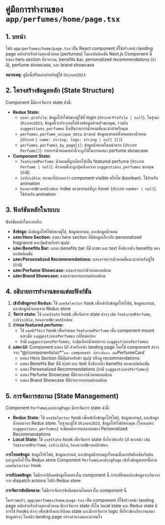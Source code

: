 # คู่มือการทำงานของ `app/perfumes/home/page.tsx`

## 1. บทนำ

ไฟล์ `app/perfumes/home/page.tsx` เป็น React component ที่ใช้สร้างหน้า landing page หลักสำหรับส่วนของน้ำหอม (perfumes) ในแอปพลิเคชัน Next.js Component นี้แสดง hero section ที่สวยงาม, benefits bar, personalized recommendations (ถ้ามี), perfume showcase, และ brand showcase

**หมายเหตุ:** คู่มือนี้ปรับแต่งสำหรับผู้ใช้ `Shinon2023`

## 2. โครงสร้างข้อมูลหลัก (State Structure)

Component นี้มีการจัดการ state ดังนี้:

* **Redux State:**
  * `user.profile`: ข้อมูลโปรไฟล์ของผู้ใช้ที่ login (ประเภท `Profile | null`). ในฐานะ `Shinon2023`, ข้อมูลนี้จะประกอบไปด้วยข้อมูลส่วนตัวของคุณ, รวมถึง `suggestions_perfumes` ซึ่งเป็นรายการน้ำหอมที่แนะนำสำหรับคุณ
  * `perfumes.perfume_unique_data.brand`: ข้อมูลแบรนด์ทั้งหมดของน้ำหอม (ประเภท `{ name: string; logo: string | null }[]`)
  * `perfumes.perfumes_by_page[1]`: ข้อมูลน้ำหอมในหน้าแรก (ประเภท `Perfume[]`).  รายการน้ำหอมเหล่านี้จะถูกใช้ในการแสดง perfume showcase
* **Component State:**
  * `featuredPerfume`: น้ำหอมที่ถูกเลือกให้เป็น featured perfume (ประเภท `Perfume | null`).  น้ำหอมนี้จะถูกสุ่มเลือกจาก `suggestions_perfumes` ของคุณ (ถ้ามี)
  * `isVisible`: สถานะที่บ่งบอกว่า component visible หรือไม่ (boolean).  ใช้สำหรับ animation
  * `hoveredBrandIndex`: index ของแบรนด์ที่ถูก hover (ประเภท `number | null`).  ใช้สำหรับ animation

## 3. ฟังก์ชันหลักในระบบ

ฟังก์ชันหลักในระบบคือ:

* **ดึงข้อมูล:** ดึงข้อมูลโปรไฟล์ของผู้ใช้, ข้อมูลแบรนด์, และข้อมูลน้ำหอม
* **แสดง Hero Section:** แสดง hero section ที่มีข้อมูลเกี่ยวกับ personalized fragrance และปุ่มสำหรับทำ quiz
* **แสดง Benefits Bar:** แสดง benefits bar ที่มี icon และ text ที่อธิบายถึง benefits ของแอปพลิเคชัน
* **แสดง Personalized Recommendations:** แสดงรายการน้ำหอมที่แนะนำสำหรับผู้ใช้ (ถ้ามี)
* **แสดง Perfume Showcase:** แสดงรายการน้ำหอมยอดนิยม
* **แสดง Brand Showcase:** แสดงรายการแบรนด์ยอดนิยม

## 4. อธิบายการทำงานของแต่ละฟังก์ชัน

1. **เข้าถึงข้อมูลจาก Redux:** ใช้ `useSelector` hook เพื่อเข้าถึงข้อมูลโปรไฟล์, ข้อมูลแบรนด์, และข้อมูลน้ำหอมจาก Redux store
2. **จัดการ state:** ใช้ `useState` hook เพื่อจัดการ state ต่างๆ เช่น `featuredPerfume`, `isVisible`, `hoveredBrandIndex`
3. **กำหนด featured perfume:**
    * ใช้ `useEffect` hook เพื่อกำหนด `featuredPerfume` เมื่อ component mount และเมื่อ `suggestionsPerfumes` เปลี่ยนแปลง
    * ถ้ามี `suggestionsPerfumes`, จะสุ่มเลือกน้ำหอมจาก `suggestionsPerfumes`
4. **แสดง UI:** Component แสดง UI สำหรับหน้า landing page โดยใช้ component ต่างๆ จาก "@/components/ui/\*"` และ component ที่สร้างขึ้นเอง เช่น `PerfumeCard`
    * แสดง Hero Section ที่มีปุ่มสำหรับทำ quiz หรือดู recommendations
    * แสดง Benefits Bar ที่มี icon และ text ที่อธิบายถึง benefits ของแอปพลิเคชัน
    * แสดง Personalized Recommendations (ถ้ามี `suggestionsPerfumes`)
    * แสดง Perfume Showcase ที่มีรายการน้ำหอมยอดนิยม
    * แสดง Brand Showcase ที่มีรายการแบรนด์ยอดนิยม

## 5. การจัดการสถานะ (State Management)

Component `PerfumeLandingPage` มีการจัดการ state ดังนี้:

* **Redux State:** ใช้ `useSelector` hook เพื่อเข้าถึงข้อมูลโปรไฟล์, ข้อมูลแบรนด์, และข้อมูลน้ำหอมจาก Redux store. ในฐานะผู้ใช้ `Shinon2023`, ข้อมูลโปรไฟล์ของคุณ (โดยเฉพาะ `suggestions_perfumes`) จะมีผลต่อการแสดงผลของ Personalized Recommendations
* **Local State:** ใช้ `useState` hook เพื่อจัดการ state ที่เกี่ยวข้องกับ UI ของหน้า เช่น `featuredPerfume`, `isVisible`, `hoveredBrandIndex`

**การโหลดข้อมูล:** ข้อมูลโปรไฟล์, ข้อมูลแบรนด์, และข้อมูลน้ำหอมถูกโหลดเมื่อแอปพลิเคชันเริ่มต้น และถูกเก็บไว้ใน Redux store Component `PerfumeLandingPage` เข้าถึงข้อมูลเหล่านี้ผ่าน `useSelector` hook

**การอัปเดตข้อมูล:** ไม่มีการอัปเดตข้อมูลโดยตรงใน component นี้ การเปลี่ยนแปลงข้อมูลจะเกิดจากการ dispatch actions ไปยัง Redux store

**การจัดการข้อผิดพลาด:** ไม่มีการจัดการข้อผิดพลาดโดยตรงใน component นี้

โดยรวมแล้ว, `app/perfumes/home/page.tsx` เป็น component ที่ใช้สร้างหน้า landing page หลักสำหรับส่วนของน้ำหอม มีการจัดการ state ทั้งใน local state และ Redux state มีการใช้ hooks ต่างๆ เพื่อเข้าถึงและอัปเดต state และมีการจัดการ logic ที่เกี่ยวข้องกับการแสดงข้อมูลต่างๆ ในหน้า landing page อย่างสวยงามและน่าสนใจ
